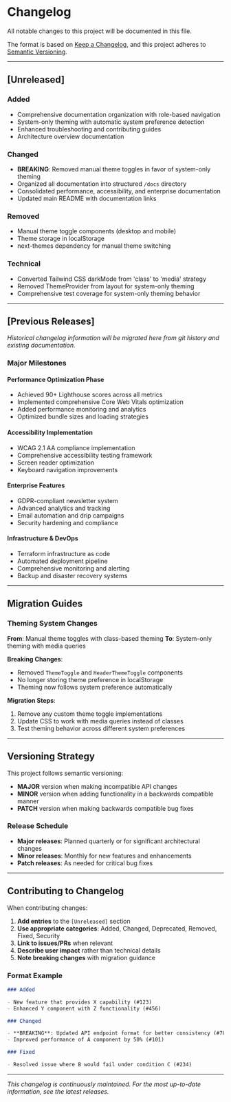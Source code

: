 # Changelog

All notable changes to this project will be documented in this file.

The format is based on [Keep a Changelog](https://keepachangelog.com/en/1.0.0/), and this project adheres to [Semantic Versioning](https://semver.org/spec/v2.0.0.html).

---

## [Unreleased]

### Added

- Comprehensive documentation organization with role-based navigation
- System-only theming with automatic system preference detection
- Enhanced troubleshooting and contributing guides
- Architecture overview documentation

### Changed

- **BREAKING**: Removed manual theme toggles in favor of system-only theming
- Organized all documentation into structured `/docs` directory
- Consolidated performance, accessibility, and enterprise documentation
- Updated main README with documentation links

### Removed

- Manual theme toggle components (desktop and mobile)
- Theme storage in localStorage
- next-themes dependency for manual theme switching

### Technical

- Converted Tailwind CSS darkMode from 'class' to 'media' strategy
- Removed ThemeProvider from layout for system-only theming
- Comprehensive test coverage for system-only theming behavior

---

## [Previous Releases]

_Historical changelog information will be migrated here from git history and existing documentation._

### Major Milestones

#### Performance Optimization Phase

- Achieved 90+ Lighthouse scores across all metrics
- Implemented comprehensive Core Web Vitals optimization
- Added performance monitoring and analytics
- Optimized bundle sizes and loading strategies

#### Accessibility Implementation

- WCAG 2.1 AA compliance implementation
- Comprehensive accessibility testing framework
- Screen reader optimization
- Keyboard navigation improvements

#### Enterprise Features

- GDPR-compliant newsletter system
- Advanced analytics and tracking
- Email automation and drip campaigns
- Security hardening and compliance

#### Infrastructure & DevOps

- Terraform infrastructure as code
- Automated deployment pipeline
- Comprehensive monitoring and alerting
- Backup and disaster recovery systems

---

## Migration Guides

### Theming System Changes

**From**: Manual theme toggles with class-based theming
**To**: System-only theming with media queries

**Breaking Changes**:

- Removed `ThemeToggle` and `HeaderThemeToggle` components
- No longer storing theme preference in localStorage
- Theming now follows system preference automatically

**Migration Steps**:

1. Remove any custom theme toggle implementations
2. Update CSS to work with media queries instead of classes
3. Test theming behavior across different system preferences

---

## Versioning Strategy

This project follows semantic versioning:

- **MAJOR** version when making incompatible API changes
- **MINOR** version when adding functionality in a backwards compatible manner
- **PATCH** version when making backwards compatible bug fixes

### Release Schedule

- **Major releases**: Planned quarterly or for significant architectural changes
- **Minor releases**: Monthly for new features and enhancements
- **Patch releases**: As needed for critical bug fixes

---

## Contributing to Changelog

When contributing changes:

1. **Add entries** to the `[Unreleased]` section
2. **Use appropriate categories**: Added, Changed, Deprecated, Removed, Fixed, Security
3. **Link to issues/PRs** when relevant
4. **Describe user impact** rather than technical details
5. **Note breaking changes** with migration guidance

### Format Example

```markdown
### Added

- New feature that provides X capability (#123)
- Enhanced Y component with Z functionality (#456)

### Changed

- **BREAKING**: Updated API endpoint format for better consistency (#789)
- Improved performance of A component by 50% (#101)

### Fixed

- Resolved issue where B would fail under condition C (#234)
```

---

_This changelog is continuously maintained. For the most up-to-date information, see the latest releases._
